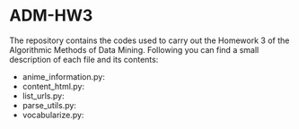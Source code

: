# ADM-HW3

The repository contains the codes used to carry out the Homework 3 of the Algorithmic Methods of Data Mining. Following you can find a small description of each file and its contents:

* anime_information.py:
* content_html.py:
* list_urls.py:
* parse_utils.py:
* vocabularize.py:
